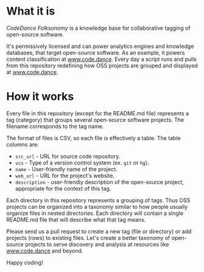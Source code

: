 # What it is

*CodeDance Folksonomy* is a knowledge base for collaborative tagging of open-source software.

It's permissively licensed and can power analytics engines and knowledge databases, that target open-source software.
As an example, it powers content classification at www.code.dance.
Every day a script runs and pulls from this repository redefining how OSS projects are grouped and displayed at www.code.dance.

# How it works

Every file in this repository (except for the README.md file) represents a tag (category) that groups several open-source software projects.
The filename corresponds to the tag name.

The format of files is CSV, so each file is effectively a table.
The table columns are:

- `src_url` - URL for source code repository.
- `vcs`     - Type of a version control system (ex. `git` or `hg`).
- `name`    - User-friendly name of the project.
- `web_url` - URL for the project's website.
- `description` - user-friendly description of the open-source project, appropriate for the context of this tag.

Each directory in this repository represents a grouping of tags. Thus OSS projects can be organized into a taxonomy similar to how people usually organize files in nested directories. Each directory will contain a single README.md file that will describe what that tag means.

Please send us a pull request to create a new tag (file or directory) or add projects (rows) to existing files. Let's create a better taxonomy of open-source projects to serve discovery and analysis at resources like www.code.dance and beyond.

Happy coding!
